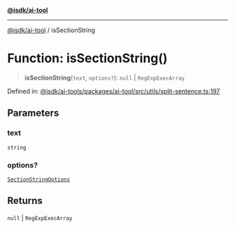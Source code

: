 [**@isdk/ai-tool**](../README.md)

***

[@isdk/ai-tool](../globals.md) / isSectionString

# Function: isSectionString()

> **isSectionString**(`text`, `options?`): `null` \| `RegExpExecArray`

Defined in: [@isdk/ai-tools/packages/ai-tool/src/utils/split-sentence.ts:197](https://github.com/isdk/ai-tool.js/blob/d0765f898f217d97c57c6949502b4a7bef5dce5e/src/utils/split-sentence.ts#L197)

## Parameters

### text

`string`

### options?

[`SectionStringOptions`](../interfaces/SectionStringOptions.md)

## Returns

`null` \| `RegExpExecArray`
